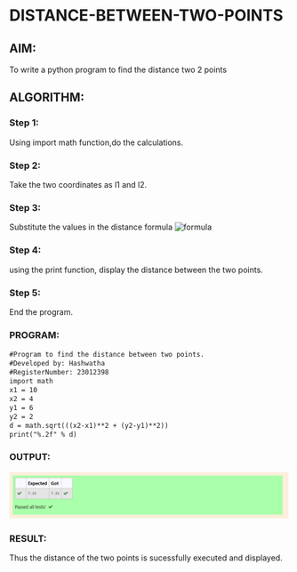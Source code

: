 # DISTANCE-BETWEEN-TWO-POINTS

## AIM:
To write a python program to find the distance two 2 points
## ALGORITHM:
### Step 1: 
Using import math function,do the calculations.
### Step 2: 
Take the two coordinates as l1 and l2.
### Step 3: 
Substitute the values in the distance formula 
![formula](/formula.JPG)
### Step 4: 
using the print function, display the distance between the two points.
### Step 5: 
End the program.
### PROGRAM:
```
#Program to find the distance between two points.
#Developed by: Hashwatha
#RegisterNumber: 23012398
import math
x1 = 10
x2 = 4
y1 = 6
y2 = 2
d = math.sqrt(((x2-x1)**2 + (y2-y1)**2))
print("%.2f" % d)
```
  


### OUTPUT:
![Alt text](<distance between two numbers-2.png>)

### RESULT:
Thus the distance of the two points is sucessfully executed and displayed.
